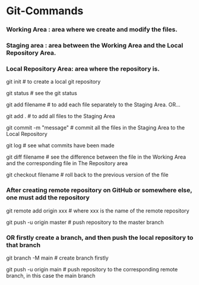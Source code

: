 # Git-Commands #

### Working Area		: area where we create and modify the files.
### Staging area		: area between the Working Area and the Local Repository Area.
### Local Repository Area: area where the repository is.

git init # to create a local git repository

git status # see the git status

git add filename # to add each file separately to the Staging Area. OR...

git add . # to add all files to the Staging Area

git commit -m "message" # commit all the files in the Staging Area to the Local Repository

git log # see what commits have been made

git diff filename # see the difference between the file in the Working Area and the corresponding file in The Repository area

git checkout filename # roll back to the previous version of the file

### After creating remote repository on GitHub or somewhere else, one must add the repository
git remote add origin xxx # where xxx is the name of the remote repository 

git push -u origin master # push repository to the master branch

### OR firstly create a branch, and then push the local repository to that branch

git branch -M main        # create branch firstly

git push -u origin main   # push repository to the corresponding remote branch, in this case the main branch
